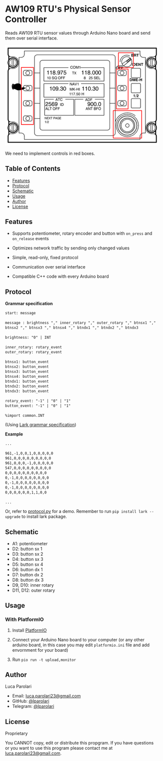 # AW109 RTU's Physical Sensor Controller

Reads AW109 RTU sensor values through Arduino Nano board and send them over
serial interface.

![RTU](docs/rtu.png)

We need to implement controls in red boxes.

## Table of Contents

- [Features](#features)
- [Protocol](#protocol)
- [Schematic](#schematic)
- [Usage](#usage)
- [Author](#author)
- [License](#license)

## Features

- Supports potentiometer, rotary encoder and button with `on_press` and
  `on_release` events

- Optimizes network traffic by sending only changed values

- Simple, read-only, fixed protocol

- Communication over serial interface

- Compatible C++ code with every Arduino board

## Protocol

**Grammar specification**

```
start: message

message : brightness "," inner_rotary "," outer_rotary "," btnsx1 "," btnsx2 "," btnsx3 "," btnsx4 "," btndx1 "," btndx2 "," btndx3

brightness: "0" | INT

inner_rotary: rotary_event
outer_rotary: rotary_event

btnsx1: button_event
btnsx2: button_event
btnsx3: button_event
btnsx4: button_event
btndx1: button_event
btndx2: button_event
btndx3: button_event

rotary_event: "-1" | "0" | "1"
button_event: "-1" | "0" | "1"

%import common.INT
```

(Using [Lark grammar specification](https://lark-parser.readthedocs.io/en/latest/grammar.html))

**Example**

```
...

961,-1,0,0,1,0,0,0,0,0
961,0,0,0,0,0,0,0,0,0
961,0,0,0,-1,0,0,0,0,0
547,0,0,0,0,0,0,0,0,0
0,0,0,0,0,0,0,0,0,0
0,-1,0,0,0,0,0,0,0,0
0,-1,0,0,0,0,0,0,0,0
0,-1,0,0,0,0,0,0,0,0
0,0,0,0,0,0,1,1,0,0

...
```

Or, refer to [protocol.py](protocol.py) for a demo. Remember to run
`pip install lark --upgrade` to install lark package.

## Schematic

- A1: potentiometer
- D2: button sx 1
- D3: button sx 2
- D4: button sx 3
- D5: button sx 4
- D6: button dx 1
- D7: button dx 2
- D8: button dx 3
- D9, D10: inner rotary
- D11, D12: outer rotary

## Usage

### With PlatformIO

1. Install [PlatformIO](https://platformio.org/)

2. Connect your Arduino Nano board to your computer (or any other arduino board,
   in this case you may edit `platformio.ini` file and add envornment for your
   board)

3. Run `pio run -t upload,monitor`

## Author

Luca Parolari

- Email: [luca.parolari23@gmail.com](mailto:luca.parolari23@gmail.com)
- GitHub: [@lparolari](https://github.com/lparolari)
- Telegram: [@lparolari](https://t.me/lparolari)

## License

Proprietary

You CANNOT copy, edit or distribute this propgram. If you have questions or you
want to use this program please contact me at
[luca.parolari23@gmail.com](mailto:luca.parolari23@gmail.com).
